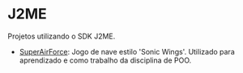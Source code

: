 # J2ME

Projetos utilizando o SDK J2ME.

* [SuperAirForce](https://github.com/mstuttgart/plano-de-estudos/tree/master/java/SpriteSheetProject): Jogo de nave estilo 'Sonic Wings'. Utilizado para aprendizado e como trabalho da disciplina de POO.
